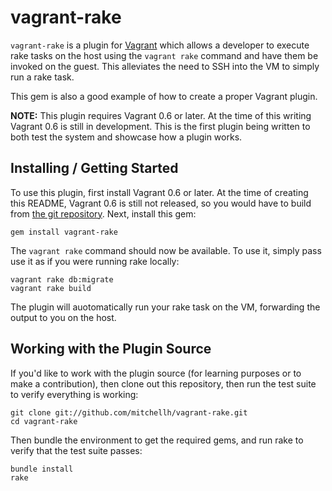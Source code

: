 # vagrant-rake

`vagrant-rake` is a plugin for [Vagrant](http://vagrantup.com) which allows
a developer to execute rake tasks on the host using the `vagrant rake` command
and have them be invoked on the guest. This alleviates the need to SSH into
the VM to simply run a rake task.

This gem is also a good example of how to create a proper Vagrant plugin.

**NOTE:** This plugin requires Vagrant 0.6 or later. At the time of this writing
Vagrant 0.6 is still in development. This is the first plugin being written to
both test the system and showcase how a plugin works.

## Installing / Getting Started

To use this plugin, first install Vagrant 0.6 or later. At the time of
creating this README, Vagrant 0.6 is still not released, so you would have
to build from [the git repository](http://github.com/mitchellh/vagrant).
Next, install this gem:

    gem install vagrant-rake

The `vagrant rake` command should now be available. To use it, simply
pass use it as if you were running rake locally:

    vagrant rake db:migrate
    vagrant rake build

The plugin will auotomatically run your rake task on the VM, forwarding
the output to you on the host.

## Working with the Plugin Source

If you'd like to work with the plugin source (for learning purposes or
to make a contribution), then clone out this repository, then run the
test suite to verify everything is working:

    git clone git://github.com/mitchellh/vagrant-rake.git
    cd vagrant-rake

Then bundle the environment to get the required gems, and run rake to
verify that the test suite passes:

    bundle install
    rake
